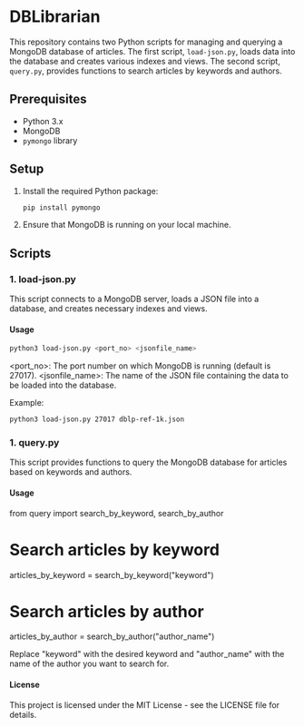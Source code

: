 # DBLibrarian

This repository contains two Python scripts for managing and querying a MongoDB database of articles. The first script, `load-json.py`, loads data into the database and creates various indexes and views. The second script, `query.py`, provides functions to search articles by keywords and authors.

## Prerequisites

- Python 3.x
- MongoDB
- `pymongo` library

## Setup

1. Install the required Python package:
    ```bash
    pip install pymongo
    ```

2. Ensure that MongoDB is running on your local machine.

## Scripts

### 1. load-json.py

This script connects to a MongoDB server, loads a JSON file into a database, and creates necessary indexes and views.

#### Usage

```bash
python3 load-json.py <port_no> <jsonfile_name>
```
<port_no>: The port number on which MongoDB is running (default is 27017).
<jsonfile_name>: The name of the JSON file containing the data to be loaded into the database.

Example:
```bash
python3 load-json.py 27017 dblp-ref-1k.json
```

### 1. query.py

This script provides functions to query the MongoDB database for articles based on keywords and authors.

#### Usage

from query import search_by_keyword, search_by_author

# Search articles by keyword
articles_by_keyword = search_by_keyword("keyword")

# Search articles by author
articles_by_author = search_by_author("author_name")

Replace "keyword" with the desired keyword and "author_name" with the name of the author you want to search for.

#### License

This project is licensed under the MIT License - see the LICENSE file for details.
